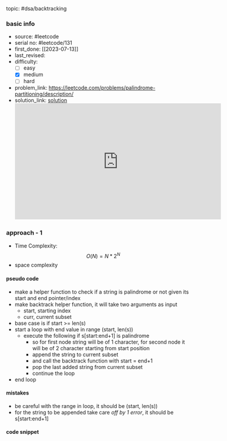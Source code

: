 topic: #dsa/backtracking 

### basic info
- source:  #leetcode 
- serial no: #leetcode/131
- first_done: [[2023-07-13]]
- last_revised:
- difficulty:
	- [ ] easy
	- [x] medium
	- [ ] hard
- problem_link: https://leetcode.com/problems/palindrome-partitioning/description/
- solution_link: [solution](https://www.youtube.com/watch?v=3jvWodd7ht0)
	<iframe width="560" height="315" src="https://www.youtube.com/embed/3jvWodd7ht0" title="YouTube video player" frameborder="0" allow="accelerometer; autoplay; clipboard-write; encrypted-media; gyroscope; picture-in-picture; web-share" allowfullscreen></iframe>
### approach - 1
- Time Complexity: $$O(N) = N*2^N$$
- space complexity

#### pseudo code
- make a helper function to check if a string is palindrome or not given its start and end pointer/index
- make backtrack helper function, it will take two arguments as input
	- start, starting index
	- curr, current subset
- base case is if start >= len(s)
- start a loop with end value in range (start, len(s))
	- execute the following if s[start:end+1]  is palindrome
		- so for first node string will be of 1 character, for second node it will be of 2 character starting from start position
		- append the string to current subset 
		- and call the backtrack function with start = end+1
		- pop the last added string from current subset
		- continue the loop 
- end loop
#### mistakes
- be careful with the range in loop, it should be (start, len(s))
- for the string to be appended take care *off by 1 error*, it should be s[start:end+1]
#### code snippet
```python

```